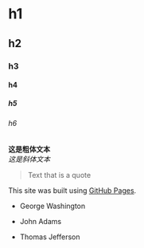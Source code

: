# h1
## h2
### h3
#### h4
##### h5
###### h6
**这是粗体文本**  
*这是斜体文本*

> Text that is a quote

This site was built using [GitHub Pages](https://pages.github.com/).

- George Washington
* John Adams
+ Thomas Jefferson